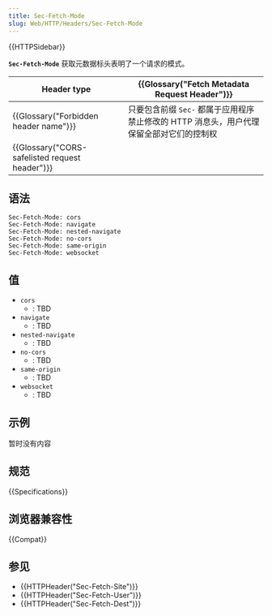 ```yaml
---
title: Sec-Fetch-Mode
slug: Web/HTTP/Headers/Sec-Fetch-Mode
---
```


{{HTTPSidebar}}

**`Sec-Fetch-Mode`** 获取元数据标头表明了一个请求的模式。

| Header type                                    | {{Glossary("Fetch Metadata Request Header")}}                                            |
| ---------------------------------------------- | ---------------------------------------------------------------------------------------- |
| {{Glossary("Forbidden header name")}}          | 只要包含前缀 `Sec-` 都属于应用程序禁止修改的 HTTP 消息头，用户代理保留全部对它们的控制权 |
| {{Glossary("CORS-safelisted request header")}} |                                                                                          |

## 语法

```plain
Sec-Fetch-Mode: cors
Sec-Fetch-Mode: navigate
Sec-Fetch-Mode: nested-navigate
Sec-Fetch-Mode: no-cors
Sec-Fetch-Mode: same-origin
Sec-Fetch-Mode: websocket
```

## 值

- `cors`
  - : TBD
- `navigate`
  - : TBD
- `nested-navigate`
  - : TBD
- `no-cors`
  - : TBD
- `same-origin`
  - : TBD
- `websocket`
  - : TBD

## 示例

暂时没有内容

## 规范

{{Specifications}}

## 浏览器兼容性

{{Compat}}

## 参见

- {{HTTPHeader("Sec-Fetch-Site")}}
- {{HTTPHeader("Sec-Fetch-User")}}
- {{HTTPHeader("Sec-Fetch-Dest")}}
